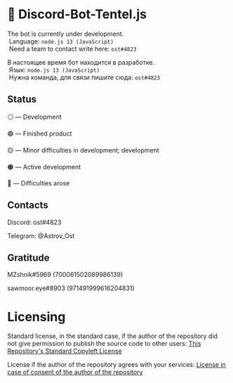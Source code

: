  # 🔴 Discord-Bot-Tentel.js

 The bot is currently under development. 
  Language: `node.js 13 (JavaScript)` 
  Need a team to contact write here: `ost#4823` 
  
 В настоящее время бот находится в разработке. 
  Язык: `node.js 13 (JavaScript)` 
  Нужна команда, для связи пишите сюда: `ost#4823`

## Status

⚪ — Development

🟢 — Finished product

🟡 — Minor difficulties in development; development

🟠 — Active development

🔴 — Difficulties arose

## Contacts

 Discord: ost#4823

 Telegram: @Astrov_Ost

## Gratitude

MZshnik#5969 (700061502089986139)

sawmoor.eye#8903 (971491999616204831)

# Licensing
Standard license, in the standard case, if the author of the repository did not give permission to publish the source code to other users:
[This Repository's Standard Copyleft License](https://github.com/astrov-ost/Discord-Bot-Tentel.js/blob/main/LICENSE.md)

License if the author of the repository agrees with your services:
[License in case of consent of the author of the repository](https://github.com/astrov-ost/Discord-Bot-Tentel.js/blob/main/LICENSE)
